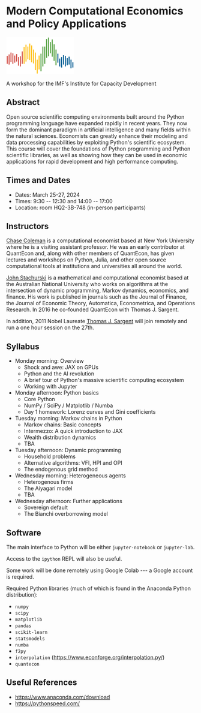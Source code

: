 # Modern Computational Economics and Policy Applications

![](qe-logo-large.png)

A workshop for the IMF's Institute for Capacity Development

## Abstract

Open source scientific computing environments built around the Python
programming language have expanded rapidly in recent years. They now form the
dominant paradigm in artificial intelligence and many fields within the natural
sciences.  Economists can greatly enhance their modeling and data processing
capabilities by exploiting Python's scientific ecosystem.  This course will
cover the foundations of Python programming and Python scientific libraries, as
well as showing how they can be used in economic applications for rapid
development and high performance computing.

## Times and Dates

* Dates: March 25-27, 2024
* Times: 9:30 -- 12:30 and 14:00 -- 17:00 
* Location: room HQ2-3B-748 (in-person participants) 

## Instructors

[Chase Coleman](https://github.com/cc7768) is a computational economist based at New York University where
he is a visiting assistant professor. He was an early contributor at QuantEcon
and, along with other members of QuantEcon, has given lectures and workshops
on Python, Julia, and other open source computational tools at institutions and
universities all around the world.

[John Stachurski](https://johnstachurski.net/) is a mathematical and
computational economist based at the Australian National University who works on
algorithms at the intersection of dynamic programming, Markov dynamics,
economics, and finance.  His work is published in journals such as the Journal
of Finance, the Journal of Economic Theory, Automatica, Econometrica, and
Operations Research.  In 2016 he co-founded QuantEcon with Thomas J. Sargent. 

In addition, 2011 Nobel Laureate [Thomas J. Sargent](http://www.tomsargent.com/)
will join remotely and run a one hour session on the 27th.


## Syllabus

* Monday morning: Overview
  - Shock and awe: JAX on GPUs 
  - Python and the AI revolution
  - A brief tour of Python's massive scientific computing ecosystem
  - Working with Jupyter
* Monday afternoon: Python basics
  - Core Python 
  - NumPy / SciPy / Matplotlib / Numba
  - Day 1 homework: Lorenz curves and Gini coefficients
* Tuesday morning: Markov chains in Python
  - Markov chains: Basic concepts
  - Intermezzo: A quick introduction to JAX
  - Wealth distribution dynamics
  - TBA
* Tuesday afternoon: Dynamic programming
  - Household problems
  - Alternative algorithms: VFI, HPI and OPI
  - The endogenous grid method
* Wednesday morning: Heterogeneous agents
  - Heterogenous firms
  - The Aiyagari model
  - TBA
* Wednesday afternoon: Further applications
  - Sovereign default
  - The Bianchi overborrowing model


## Software

The main interface to Python will be either `jupyter-notebook` or `jupyter-lab`.

Access to the `ipython` REPL will also be useful.

Some work will be done remotely using Google Colab --- a Google account is
required.

Required Python libraries (much of which is found in the Anaconda Python distribution):

* `numpy`
* `scipy`
* `matplotlib`
* `pandas`
* `scikit-learn`
* `statsmodels`
* `numba`
* `f2py`
* `interpolation` (https://www.econforge.org/interpolation.py/)
* `quantecon`

## Useful References

* https://www.anaconda.com/download
* https://pythonspeed.com/
